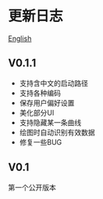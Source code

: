 # 更新日志

[English](../../CHANGELOG.md) 
## V0.1.1
+ 支持含中文的启动路径
+ 支持各种编码
+ 保存用户偏好设置
+ 美化部分UI
+ 支持隐藏某一条曲线
+ 绘图时自动识别有效数据
+ 修复一些BUG


## V0.1
第一个公开版本